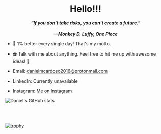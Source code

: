 <div id="header" align="center">
</div>

  <h1 align="center">
    Hello!!!
  </h1>
  <p align="center">
    <strong>
      <i>
        “If you don’t take risks, you can’t create a future.”<br><br>—Monkey D. Luffy, One Piece
      </i>
    </strong>
  </p>
  
  - :seedling: 1% better every single day! That's my motto.
  
  - :phone: Talk with me about anything. Feel free to hit me up with awesome ideas! :exploding_head:
  - Email: danielmcardoso2016@protonmail.com
  - LinkedIn: Currently unavailable
  - Instagram: <a href="https://www.instagram.com/onepercentdan/">Me on Instagram</a>
  
![Daniel's GitHub stats](https://github-readme-stats.vercel.app/api?username=danieltwentynine&theme=tokyonight&show_icons=true)

<br><br>

[![trophy](https://github-profile-trophy.vercel.app/?username=danieltwentynine&theme=onedark)](https://github.com/ryo-ma/github-profile-trophy)

